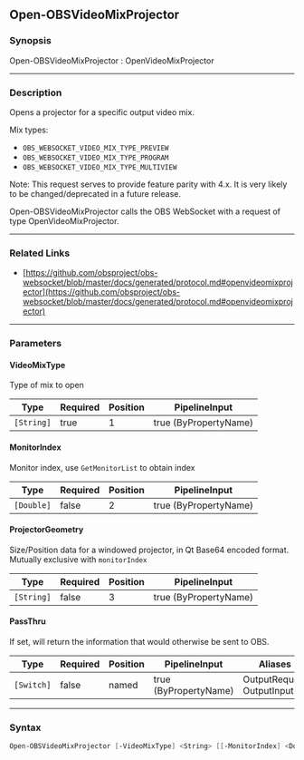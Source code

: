 Open-OBSVideoMixProjector
-------------------------




### Synopsis
Open-OBSVideoMixProjector : OpenVideoMixProjector



---


### Description

Opens a projector for a specific output video mix.

Mix types:

- `OBS_WEBSOCKET_VIDEO_MIX_TYPE_PREVIEW`
- `OBS_WEBSOCKET_VIDEO_MIX_TYPE_PROGRAM`
- `OBS_WEBSOCKET_VIDEO_MIX_TYPE_MULTIVIEW`

Note: This request serves to provide feature parity with 4.x. It is very likely to be changed/deprecated in a future release.


Open-OBSVideoMixProjector calls the OBS WebSocket with a request of type OpenVideoMixProjector.



---


### Related Links
* [https://github.com/obsproject/obs-websocket/blob/master/docs/generated/protocol.md#openvideomixprojector](https://github.com/obsproject/obs-websocket/blob/master/docs/generated/protocol.md#openvideomixprojector)





---


### Parameters
#### **VideoMixType**

Type of mix to open






|Type      |Required|Position|PipelineInput        |
|----------|--------|--------|---------------------|
|`[String]`|true    |1       |true (ByPropertyName)|



#### **MonitorIndex**

Monitor index, use `GetMonitorList` to obtain index






|Type      |Required|Position|PipelineInput        |
|----------|--------|--------|---------------------|
|`[Double]`|false   |2       |true (ByPropertyName)|



#### **ProjectorGeometry**

Size/Position data for a windowed projector, in Qt Base64 encoded format. Mutually exclusive with `monitorIndex`






|Type      |Required|Position|PipelineInput        |
|----------|--------|--------|---------------------|
|`[String]`|false   |3       |true (ByPropertyName)|



#### **PassThru**

If set, will return the information that would otherwise be sent to OBS.






|Type      |Required|Position|PipelineInput        |Aliases                      |
|----------|--------|--------|---------------------|-----------------------------|
|`[Switch]`|false   |named   |true (ByPropertyName)|OutputRequest<br/>OutputInput|





---


### Syntax
```PowerShell
Open-OBSVideoMixProjector [-VideoMixType] <String> [[-MonitorIndex] <Double>] [[-ProjectorGeometry] <String>] [-PassThru] [<CommonParameters>]
```
